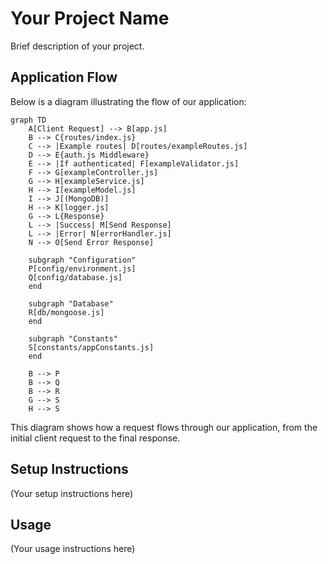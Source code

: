 # Your Project Name

Brief description of your project.

## Application Flow

Below is a diagram illustrating the flow of our application:

```mermaid
graph TD
    A[Client Request] --> B[app.js]
    B --> C{routes/index.js}
    C --> |Example routes| D[routes/exampleRoutes.js]
    D --> E{auth.js Middleware}
    E --> |If authenticated| F[exampleValidator.js]
    F --> G[exampleController.js]
    G --> H[exampleService.js]
    H --> I[exampleModel.js]
    I --> J[(MongoDB)]
    H --> K[logger.js]
    G --> L{Response}
    L --> |Success| M[Send Response]
    L --> |Error| N[errorHandler.js]
    N --> O[Send Error Response]
    
    subgraph "Configuration"
    P[config/environment.js]
    Q[config/database.js]
    end
    
    subgraph "Database"
    R[db/mongoose.js]
    end
    
    subgraph "Constants"
    S[constants/appConstants.js]
    end
    
    B --> P
    B --> Q
    B --> R
    G --> S
    H --> S
```

This diagram shows how a request flows through our application, from the initial client request to the final response.

## Setup Instructions

(Your setup instructions here)

## Usage

(Your usage instructions here)